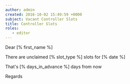 ```yaml
---
author: admin
created: 2016-10-02 15:49:59 +0000
subject: Vacant Controller Slots
title: Controller Slots
roles:
   - editor
---
```


Dear [% first_name %]

There are unclaimed [% slot_type %] slots for [% date %]

That's [% days_in_advance %] days from now

Regards
